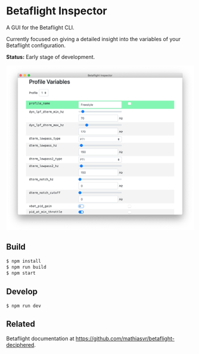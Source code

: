 # Betaflight Inspector

A GUI for the Betaflight CLI.

Currently focused on giving a detailed insight into the variables of your Betaflight configuration.

**Status:** Early stage of development.

![Screenshot](screenshot.png)

## Build
```shell
$ npm install
$ npm run build
$ npm start
```

## Develop
```shell
$ npm run dev
```

## Related
Betaflight documentation at https://github.com/mathiasvr/betaflight-deciphered.
